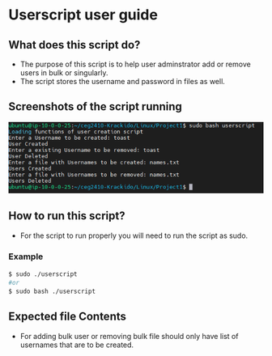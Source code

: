 # Userscript user guide

## What does this script do?

- The purpose of this script is to help user adminstrator add or remove users in bulk or singularly.
- The script stores the username and password in files as well.

## Screenshots of the script running

![demo of working script](demo.PNG)


## How to run this script?

- For the script to run properly you will need to run the script as sudo.

### Example

```bash
$ sudo ./userscript
#or
$ sudo bash ./userscript
```

## Expected file Contents

- For adding bulk user or removing bulk file should only have list of usernames that are to be created.  
